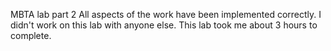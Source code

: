 MBTA lab part 2
All aspects of the work have been implemented correctly.
I didn't work on this lab with anyone else.
This lab took me about 3 hours to complete.
